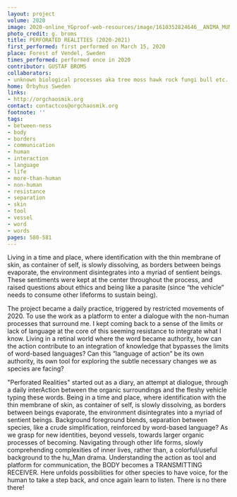 ```yaml
---
layout: project
volume: 2020
image: 2020-online_YGproof-web-resources/image/1610352824646__ANIMA_MUNDI--gustaf_broms.png
photo_credit: g. broms
title: PERFORATED REALITIES (2020-2021)
first_performed: first performed on March 15, 2020
place: Forest of Vendel, Sweden
times_performed: performed once in 2020
contributor: GUSTAF BROMS
collaborators:
- unknown biological processes aka tree moss hawk rock fungi bull etc.
home: Örbyhus Sweden
links:
- http://orgchaosmik.org
contact: contactcos@orgchaosmik.org
footnote: ''
tags:
- between-ness
- body
- borders
- communication
- human
- interaction
- language
- life
- more-than-human
- non-human
- resistance
- separation
- skin
- tool
- vessel
- word
- words
pages: 580-581
---
```


Living in a time and place, where identification with the thin membrane of skin, as container of self, is slowly dissolving, as borders between beings evaporate, the environment disintegrates into a myriad of sentient beings. These sentiments were kept at the center throughout the process, and raised questions about ethics and being like a parasite (since “the vehicle” needs to consume other lifeforms to sustain being). 

The project became a daily practice, triggered by restricted movements of 2020. To use the work as a platform to enter a dialogue with the non-human processes that surround me. I kept coming back to a sense of the limits or lack of language at the core of this seeming resistance to integrate what I know. Living in a retinal world where the word became authority, how can the action contribute to an integration of knowledge that bypasses the limits of word-based languages? Can this ”language of action” be its own authority, its own tool for exploring the subtle necessary changes we as species are facing?

"Perforated Realities" started out as a diary, an attempt at dialogue, through a daily interAction between the organic surroundings and the fleshy vehicle typing these words. Being in a time and place, where identification with the thin membrane of skin, as container of self, is slowly dissolving, as borders between beings evaporate, the environment disintegrates into a myriad of sentient beings. Background foreground blends, separation between species, like a crude simplification, reinforced by word-based language? As we grasp for new identities, beyond vessels, towards larger organic processes of becoming. Navigating through other life forms, slowly comprehending complexities of inner lives, rather than, a colorful/useful background to the hu_Man drama. Understanding the action as tool and platform for communication, the BODY becomes a TRANSMITTING RECEIVER. Here unfolds possibilities for other species to have voice, for the human to take a step back, and once again learn to listen. There is no there there!